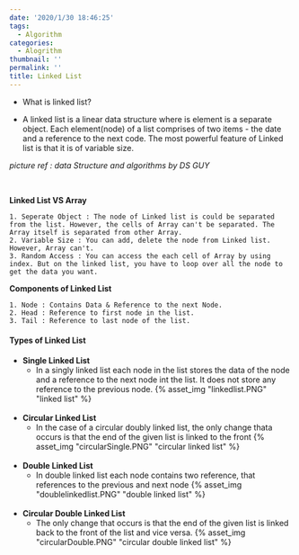 ```yaml
---
date: '2020/1/30 18:46:25'
tags:
  - Algorithm
categories:
  - Alogrithm
thumbnail: ''
permalink: ''
title: Linked List
---
```


* What is linked list?
<!-- more -->
  * A linked list is a linear data structure where is element is a separate object. Each element(node) of a list comprises of two items - the date and a reference to the next code. The most powerful feature of Linked list is that it is of variable size.



*picture ref : data Structure and algorithms by DS GUY*

<br>

 __Linked List VS Array__

    1. Seperate Object : The node of Linked list is could be separated from the list. However, the cells of Array can't be separated. The Array itself is separated from other Array.
    2. Variable Size : You can add, delete the node from Linked list. However, Array can't.
    3. Random Access : You can access the each cell of Array by using index. But on the linked list, you have to loop over all the node to get the data you want.

__Components of Linked List__   

    1. Node : Contains Data & Reference to the next Node.
    2. Head : Reference to first node in the list.
    3. Tail : Reference to last node of the list.  
     
     
  #### Types of Linked List

* __Single Linked List__
  * In a singly linked list each node in the list stores the data of the node and a reference to the next node int the list. It does not store any reference to the previous node.
  {% asset_img "linkedlist.PNG" "linked list" %}
  <br>
* __Circular Linked List__
  * In the case of a circular doubly linked list, the only change thata occurs is that the end of the given list is linked to the front
  {% asset_img "circularSingle.PNG" "circular linked list" %}
  <br>
* __Double Linked List__
  * In double linked list each node contains two reference, that references to the previous and next node
  {% asset_img "doublelinkedlist.PNG" "double linked list" %}
  <br>
* __Circular Double Linked List__
  * The only change that occurs is that the end of the given list is linked back to the front of the list and vice versa.
  {% asset_img "circularDouble.PNG" "circular double linked list" %}


  